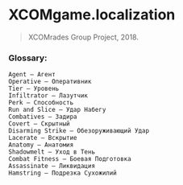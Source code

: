 
# XCOMgame.localization
> XCOMrades Group Project, 2018.

### Glossary:
```
Agent — Агент
Operative — Оперативник
Tier — Уровень
Infiltrator — Лазутчик
Perk — Способность
Run and Slice — Удар Набегу
Combatives — Задира
Covert — Скрытный
Disarming Strike — Обезоруживающий Удар
Lacerate — Вскрытие
Anatomy — Анатомия
Shadowmelt — Уход в Тень
Combat Fitness — Боевая Подготовка
Assassinate — Ликвидация
Hamstring — Подрезка Сухожилий
```
